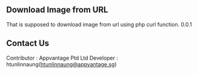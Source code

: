 ## Download Image from URL ## 

That is supposed to download image from url using php curl function.
0.0.1



## Contact Us ##

Contributor : Appvantage Ptd Ltd
Developer   : htunlinnaung(htunlinnaung@appvantage.sg)